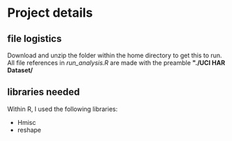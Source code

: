# Project details

## file logistics
Download and unzip the folder within the home directory to get this to run. All file references in *run_analysis.R* are made with the preamble **"./UCI HAR Dataset/**

## libraries needed
Within R, I used the following libraries:
- Hmisc
- reshape